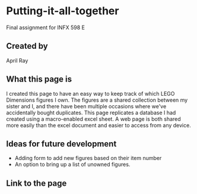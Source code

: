 # Putting-it-all-together
Final assignment for INFX 598 E

## Created by
April Ray

## What this page is
I created this page to have an easy way to keep track of which LEGO Dimensions figures I own. The figures are a shared collection between my sister and I, and there have been multiple occasions where we've accidentally bought duplicates. This page replicates a database I had created using a macro-enabled excel sheet. A web page is both shared more easily than the excel document and easier to access from any device.

## Ideas for future development
* Adding form to add new figures based on their item number 
* An option to bring up a list of unowned figures. 

## Link to the page